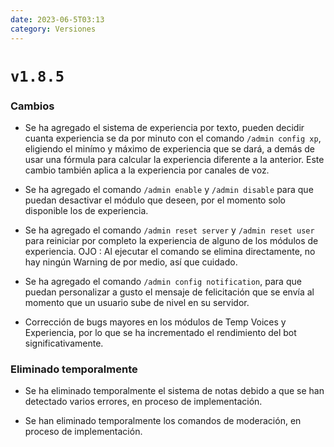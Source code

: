 ```yaml
---
date: 2023-06-5T03:13
category: Versiones
---
```


# `v1.8.5`

### Cambios
- Se ha agregado el sistema de experiencia por texto, pueden decidir cuanta experiencia se da por minuto con el comando `/admin config xp`, eligiendo el minímo y máximo de experiencia que se dará, a demás de usar una fórmula para calcular la experiencia diferente a la anterior. Este cambio también aplica a la experiencia por canales de voz.

- Se ha agregado el comando `/admin enable` y `/admin disable` para que puedan desactivar el módulo que deseen, por el momento solo disponible los de experiencia.

- Se ha agregado el comando `/admin reset server` y `/admin reset user` para reiniciar por completo la experiencia de alguno de los módulos de experiencia. OJO : Al ejecutar el comando se elimina directamente, no hay ningún Warning  de por medio, así que cuidado.

- Se ha agregado el comando `/admin config notification`, para que puedan personalizar a gusto el mensaje de felicitación que se envía al momento que un usuario sube de nivel en su servidor.

- Corrección de bugs mayores en los módulos de Temp Voices y Experiencia, por lo que se ha incrementado el rendimiento del bot significativamente.

### Eliminado temporalmente
- Se ha eliminado temporalmente el sistema de notas debido a que se han detectado varios errores, en proceso de implementación.

- Se han eliminado temporalmente los comandos de moderación, en proceso de implementación.